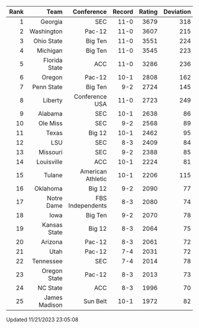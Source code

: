 | Rank  | Team                 | Conference           | Record   | Rating | Deviation |
| ---:  | ---:                 | ---:                 | ---:     | ---:   | ---:      |
| 1     | Georgia              | SEC                  | 11-0     | 3679   | 318       |
| 2     | Washington           | Pac-12               | 11-0     | 3607   | 215       |
| 3     | Ohio State           | Big Ten              | 11-0     | 3551   | 224       |
| 4     | Michigan             | Big Ten              | 11-0     | 3545   | 223       |
| 5     | Florida State        | ACC                  | 11-0     | 3286   | 236       |
| 6     | Oregon               | Pac-12               | 10-1     | 2808   | 162       |
| 7     | Penn State           | Big Ten              | 9-2      | 2724   | 145       |
| 8     | Liberty              | Conference USA       | 11-0     | 2723   | 249       |
| 9     | Alabama              | SEC                  | 10-1     | 2638   | 86        |
| 10    | Ole Miss             | SEC                  | 9-2      | 2568   | 89        |
| 11    | Texas                | Big 12               | 10-1     | 2462   | 95        |
| 12    | LSU                  | SEC                  | 8-3      | 2409   | 84        |
| 13    | Missouri             | SEC                  | 9-2      | 2388   | 85        |
| 14    | Louisville           | ACC                  | 10-1     | 2224   | 81        |
| 15    | Tulane               | American Athletic    | 10-1     | 2206   | 115       |
| 16    | Oklahoma             | Big 12               | 9-2      | 2090   | 77        |
| 17    | Notre Dame           | FBS Independents     | 8-3      | 2080   | 74        |
| 18    | Iowa                 | Big Ten              | 9-2      | 2070   | 78        |
| 19    | Kansas State         | Big 12               | 8-3      | 2064   | 75        |
| 20    | Arizona              | Pac-12               | 8-3      | 2061   | 72        |
| 21    | Utah                 | Pac-12               | 7-4      | 2031   | 72        |
| 22    | Tennessee            | SEC                  | 7-4      | 2014   | 78        |
| 23    | Oregon State         | Pac-12               | 8-3      | 2013   | 73        |
| 24    | NC State             | ACC                  | 8-3      | 1996   | 70        |
| 25    | James Madison        | Sun Belt             | 10-1     | 1972   | 82        |

Updated 11/21/2023 23:05:08
